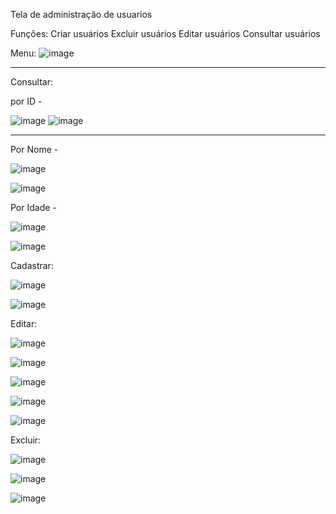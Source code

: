 Tela de administração de usuarios

Funções:
Criar usuários
Excluir usuários
Editar usuários
Consultar usuários


Menu:
![image](https://github.com/diogo-S-B/Tela-de-Administracao/assets/114962803/d785562a-3468-40e6-a41b-53f2a0d945a6)

------------------------------------------------------------------------------------------------------------------

Consultar:


por ID -

![image](https://github.com/diogo-S-B/Tela-de-Administracao/assets/114962803/95521f8c-207d-4304-9fd9-ac90a9a822fa)
![image](https://github.com/diogo-S-B/Tela-de-Administracao/assets/114962803/483e61ed-41c3-490e-86be-8a2e7c5582b5)

------------------------------------------------------------------------------------------------------------------

Por Nome - 

![image](https://github.com/diogo-S-B/Tela-de-Administracao/assets/114962803/07d67a35-e781-4a14-beeb-3cd8d5acdad3)

![image](https://github.com/diogo-S-B/Tela-de-Administracao/assets/114962803/483e61ed-41c3-490e-86be-8a2e7c5582b5)


Por Idade -

![image](https://github.com/diogo-S-B/Tela-de-Administracao/assets/114962803/8ebb0ba3-6868-4fbf-a34c-a71f03df6c1d)

![image](https://github.com/diogo-S-B/Tela-de-Administracao/assets/114962803/915ebdb8-a980-4cd8-8d06-a38edb187fc0)


Cadastrar:

![image](https://github.com/diogo-S-B/Tela-de-Administracao/assets/114962803/95199eb3-2d41-4ccf-84b1-18a0663da87c)

![image](https://github.com/diogo-S-B/Tela-de-Administracao/assets/114962803/7b06533b-b56c-4698-b657-9f0a124dfe8e)


Editar:

![image](https://github.com/diogo-S-B/Tela-de-Administracao/assets/114962803/c7606817-0ebb-4538-8dfb-2f1460d41a95)

![image](https://github.com/diogo-S-B/Tela-de-Administracao/assets/114962803/05ae7bcc-0eb9-4783-916f-7449dc4996ba)

![image](https://github.com/diogo-S-B/Tela-de-Administracao/assets/114962803/be525c91-7f90-4b31-81d1-2f11fdca5da3)

![image](https://github.com/diogo-S-B/Tela-de-Administracao/assets/114962803/da9570c1-bad8-4e85-9093-c53c7d317fad)

![image](https://github.com/diogo-S-B/Tela-de-Administracao/assets/114962803/2a2f75f3-df0a-4d0e-9887-b94c9a0da206)


Excluir:

![image](https://github.com/diogo-S-B/Tela-de-Administracao/assets/114962803/1f6ee99d-7bb0-41a6-b759-ba26746d459d)

![image](https://github.com/diogo-S-B/Tela-de-Administracao/assets/114962803/340ffb4f-b098-4443-9ddc-3061e49b8367)

![image](https://github.com/diogo-S-B/Tela-de-Administracao/assets/114962803/2b687d1f-c8c6-4e1b-b71c-4999d73d9c2e)












